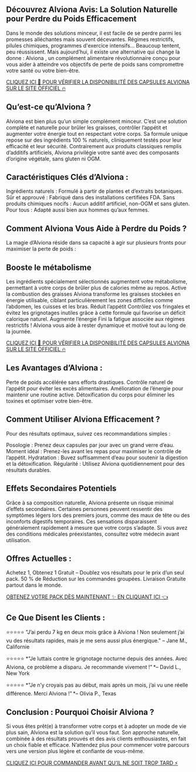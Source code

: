 ## Découvrez Alviona Avis: La Solution Naturelle pour Perdre du Poids Efficacement

Dans le monde des solutions minceur, il est facile de se perdre parmi les promesses alléchantes mais souvent décevantes. Régimes restrictifs, pilules chimiques, programmes d'exercice intensifs... Beaucoup tentent, peu réussissent. Mais aujourd’hui, il existe une alternative qui change la donne : Alviona , un complément alimentaire révolutionnaire conçu pour vous aider à atteindre vos objectifs de perte de poids sans compromettre votre santé ou votre bien-être.

[CLIQUEZ ICI 🌟 POUR VÉRIFIER LA DISPONIBILITÉ DES CAPSULES ALVIONA SUR LE SITE OFFICIEL 🔥](https://storyatures.com/Alviona-Avis?spm=a2ty_o01.29997173.0.0.1cdf5171NoWOjD)

## Qu’est-ce qu’Alviona ?

Alviona est bien plus qu’un simple complément minceur. C’est une solution complète et naturelle pour brûler les graisses, contrôler l’appétit et augmenter votre énergie tout en respectant votre corps. Sa formule unique repose sur des ingrédients 100 % naturels, cliniquement testés pour leur efficacité et leur sécurité. Contrairement aux produits classiques remplis d’additifs artificiels, Alviona privilégie votre santé avec des composants d’origine végétale, sans gluten ni OGM.

## Caractéristiques Clés d’Alviona :

Ingrédients naturels : Formulé à partir de plantes et d’extraits botaniques.
Sûr et approuvé : Fabriqué dans des installations certifiées FDA.
Sans produits chimiques nocifs : Aucun additif artificiel, non-OGM et sans gluten.
Pour tous : Adapté aussi bien aux hommes qu’aux femmes.

## Comment Alviona Vous Aide à Perdre du Poids ?

La magie d’Alviona réside dans sa capacité à agir sur plusieurs fronts pour maximiser la perte de poids :

## Booste le métabolisme

Les ingrédients spécialement sélectionnés augmentent votre métabolisme, permettant à votre corps de brûler plus de calories même au repos.
Active la combustion des graisses
Alviona transforme les graisses stockées en énergie utilisable, ciblant particulièrement les zones difficiles comme l’abdomen, les cuisses et les bras.
Réduit l’appétit
Contrôlez vos fringales et évitez les grignotages inutiles grâce à cette formule qui favorise un déficit calorique naturel.
Augmente l’énergie
Fini la fatigue associée aux régimes restrictifs ! Alviona vous aide à rester dynamique et motivé tout au long de la journée.

[CLIQUEZ ICI 🌟 POUR VÉRIFIER LA DISPONIBILITÉ DES CAPSULES ALVIONA SUR LE SITE OFFICIEL 🔥](https://storyatures.com/Alviona-Avis?spm=a2ty_o01.29997173.0.0.1cdf5171NoWOjD)

## Les Avantages d’Alviona :

Perte de poids accélérée sans efforts drastiques.
Contrôle naturel de l’appétit pour éviter les excès alimentaires.
Amélioration de l’énergie pour maintenir une routine active.
Détoxification du corps pour éliminer les toxines et optimiser votre bien-être.

## Comment Utiliser Alviona Efficacement ?

Pour des résultats optimaux, suivez ces recommandations simples :

Posologie : Prenez deux capsules par jour avec un grand verre d’eau.
Moment idéal : Prenez-les avant les repas pour maximiser le contrôle de l’appétit.
Hydratation : Buvez suffisamment d’eau pour soutenir la digestion et la détoxification.
Régularité : Utilisez Alviona quotidiennement pour des résultats durables.

## Effets Secondaires Potentiels

Grâce à sa composition naturelle, Alviona présente un risque minimal d’effets secondaires. Certaines personnes peuvent ressentir des symptômes légers lors des premiers jours, comme des maux de tête ou des inconforts digestifs temporaires. Ces sensations disparaissent généralement rapidement à mesure que votre corps s’adapte. Si vous avez des conditions médicales préexistantes, consultez votre médecin avant utilisation.

## Offres Actuelles :

Achetez 1, Obtenez 1 Gratuit – Doublez vos résultats pour le prix d’un seul pack.
50 % de Réduction sur les commandes groupées.
Livraison Gratuite partout dans le monde.

[OBTENEZ VOTRE PACK DÈS MAINTENANT ✨ EN CLIQUANT ICI 👈](https://storyatures.com/Alviona-Avis?spm=a2ty_o01.29997173.0.0.1cdf5171NoWOjD)

## Ce Que Disent les Clients :

⭐⭐⭐⭐⭐ "J’ai perdu 7 kg en deux mois grâce à Alviona ! Non seulement j’ai vu des résultats rapides, mais je me sens aussi plus énergique." – Jane M., Californie

⭐⭐⭐⭐⭐ *"Je luttais contre le grignotage nocturne depuis des années. Avec Alviona, ce problème a disparu. Je recommande vivement !" *– David L., New York

⭐⭐⭐⭐⭐ *"Je n’y croyais pas au début, mais après un mois, j’ai vu une réelle différence. Merci Alviona !" *– Olivia P., Texas

## Conclusion : Pourquoi Choisir Alviona ?

Si vous êtes prêt(e) à transformer votre corps et à adopter un mode de vie plus sain, Alviona est la solution qu’il vous faut. Son approche naturelle, combinée à des résultats prouvés et des avis clients enthousiastes, en fait un choix fiable et efficace. N’attendez plus pour commencer votre parcours vers une version plus légère et confiante de vous-même.

[CLIQUEZ ICI POUR COMMANDER AVANT QU’IL NE SOIT TROP TARD ⚡](https://storyatures.com/Alviona-Avis?spm=a2ty_o01.29997173.0.0.1cdf5171NoWOjD)
